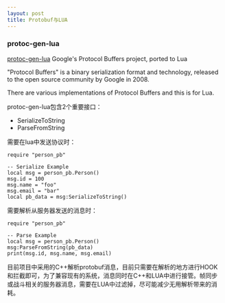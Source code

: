 ```yaml
---
layout: post
title: Protobuf与LUA
---
```


### protoc-gen-lua

[protoc-gen-lua](https://github.com/sean-lin/protoc-gen-lua) Google's Protocol Buffers project, ported to Lua

"Protocol Buffers" is a binary serialization format and technology, released to the open source community by Google in 2008.

There are various implementations of Protocol Buffers and this is for Lua.

protoc-gen-lua包含2个重要接口：

+ SerializeToString
+ ParseFromString

需要在lua中发送协议时：

	require "person_pb"

	-- Serialize Example
	local msg = person_pb.Person()
	msg.id = 100
	msg.name = "foo"
	msg.email = "bar"
	local pb_data = msg:SerializeToString()
	
需要解析从服务器发送的消息时：

	require "person_pb"
	
	-- Parse Example
	local msg = person_pb.Person()
	msg:ParseFromString(pb_data)
	print(msg.id, msg.name, msg.email)
	
目前项目中采用的C++解析protobuf消息，目前只需要在解析的地方进行HOOK和拦截即可，为了兼容现有的系统，消息同时在C++和LUA中进行接管。帧同步或战斗相关的服务器消息，需要在LUA中过滤掉，尽可能减少无用解析带来的消耗。